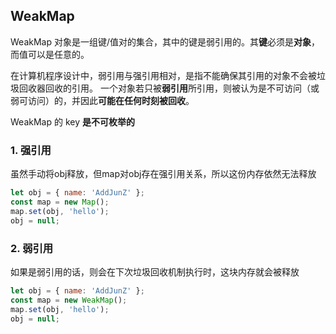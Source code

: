 ## WeakMap

WeakMap 对象是一组键/值对的集合，其中的键是弱引用的。其**键**必须是**对象**，而值可以是任意的。

在计算机程序设计中，弱引用与强引用相对，是指不能确保其引用的对象不会被垃圾回收器回收的引用。 一个对象若只被**弱引用**所引用，则被认为是不可访问（或弱可访问）的，并因此**可能在任何时刻被回收**。

WeakMap 的 key **是不可枚举的**

### 1. 强引用
虽然手动将obj释放，但map对obj存在强引用关系，所以这份内存依然无法释放
```js
let obj = { name: 'AddJunZ' };
const map = new Map();
map.set(obj, 'hello');
obj = null;
```

### 2. 弱引用
如果是弱引用的话，则会在下次垃圾回收机制执行时，这块内存就会被释放
```js
let obj = { name: 'AddJunZ' };
const map = new WeakMap();
map.set(obj, 'hello');
obj = null;
```